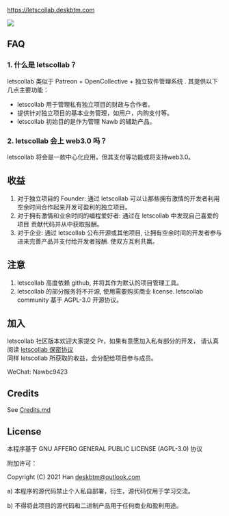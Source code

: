 https://letscollab.deskbtm.com

<img src="https://s2.loli.net/2022/04/25/dPcuzynwbxStgl4.png" />

<br />

## FAQ

### 1. 什么是 letscollab？

letscollab 类似于 Patreon + OpenCollective + 独立软件管理系统 . 其提供以下几点主要功能：

- letscollab 用于管理私有独立项目的财政与合作者。
- 提供针对独立项目的基本业务管理，如用户，内购支付等。
- letscollab 初始目的是作为管理 Nawb 的辅助产品。

### 2. letscollab 会上 web3.0 吗？

letscollab 将会是一款中心化应用，但其支付等功能或将支持web3.0。

## 收益

1. 对于独立项目的 Founder: 通过 letscollab 可以让那些拥有激情的开发者利用空余时间合作起来开发可盈利的独立项目。
2. 对于拥有激情和业余时间的编程爱好者: 通过在 letscollab 中发现自己喜爱的项目 贡献代码并从中获取报酬。
3. 对于企业: 通过 letscollab 公布开源或其他项目, 让拥有空余时间的开发者参与进来完善产品并支付给开发者报酬. 使双方互利共赢。

## 注意

1. letscollab 高度依赖 github, 并将其作为默认的项目管理工具。
2. letscollab 的部分服务将不开源, 使用需要购买商业 license. letscollab community 基于 AGPL-3.0 开源协议。

## 加入

letscollab 社区版本欢迎大家提交 Pr，如果有意愿加入私有部分的开发， 请认真阅读 [letscollab 保密协议](https://github.com/deskbtm-letscollab/letscollab/blob/main/docs/confidentiality-agreement.md)
<br />
同样 letscollab 所获取的收益，会分配给项目参与成员。

WeChat: Nawbc9423

## Credits

See [Credits.md](https://github.com/deskbtm-letscollab/letscollab/blob/main/docs/CREDITS.md)

## License

本程序基于 GNU AFFERO GENERAL PUBLIC LICENSE (AGPL-3.0) 协议

附加许可：

Copyright (C) 2021 Han <deskbtm@outlook.com>

a) 本程序的源代码禁止个人私自部署，衍生，源代码仅用于学习交流。

b) 不得将此项目的源代码和二进制产品用于任何商业和盈利用途。